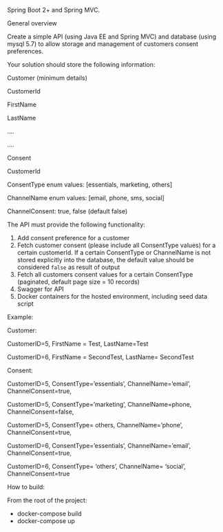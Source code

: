 Spring Boot 2+ and Spring MVC.


General overview

Create a simple API (using Java EE and Spring MVC) and database (using mysql 5.7) to allow storage and management of customers consent preferences.


Your solution should store the following information:


Customer (minimum details)


CustomerId

FirstName

LastName

….

….


Consent


CustomerId

ConsentType enum values: [essentials, marketing, others]

ChannelName enum values: [email, phone, sms, social]

ChannelConsent: true, false (default false)


The API must provide the following functionality:


1. Add consent preference for a customer
2. Fetch customer consent (please include all ConsentType values) for a certain customerId.
If a certain ConsentType or ChannelName is not stored explicitly into the database, the
default value should be considered `false` as result of output
3. Fetch all customers consent values for a certain ConsentType (paginated, default page
size = 10 records)
4. Swagger for API
5. Docker containers for the hosted environment, including seed data script


Example:


Customer:

CustomerID=5, FirstName = Test, LastName=Test

CustomerID=6, FirstName = SecondTest, LastName= SecondTest



Consent:

CustomerID=5, ConsentType=’essentials’, ChannelName=’email’, ChannelConsent=true,

CustomerID=5, ConsentType=’marketing’, ChannelName=phone, ChannelConsent=false,

CustomerID=5, ConsentType= others, ChannelName=’phone’, ChannelConsent=true,

CustomerID=6, ConsentType=’essentials’, ChannelName=’email’, ChannelConsent=true,

CustomerID=6, ConsentType= ‘others’, ChannelName= ‘social’, ChannelConsent=true


How to build:

From the root of the project:
- docker-compose build
- docker-compose up

